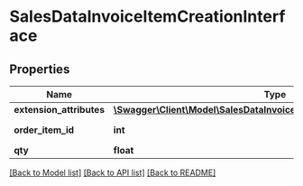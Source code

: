 # SalesDataInvoiceItemCreationInterface

## Properties
Name | Type | Description | Notes
------------ | ------------- | ------------- | -------------
**extension_attributes** | [**\Swagger\Client\Model\SalesDataInvoiceItemCreationExtensionInterface**](SalesDataInvoiceItemCreationExtensionInterface.md) |  | [optional] 
**order_item_id** | **int** | Order item ID. | 
**qty** | **float** | Quantity. | 

[[Back to Model list]](../README.md#documentation-for-models) [[Back to API list]](../README.md#documentation-for-api-endpoints) [[Back to README]](../README.md)


